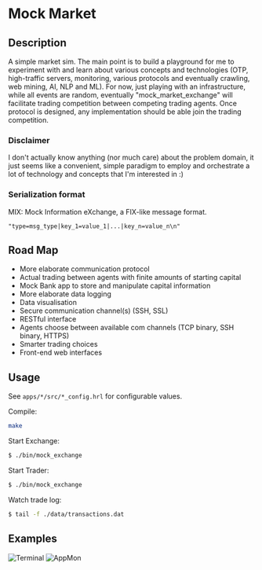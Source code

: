 Mock Market
===========


Description
-----------
A simple market sim. The main point is to build a playground for me to
experiment with and learn about various concepts and technologies (OTP,
high-traffic servers, monitoring, various protocols and eventually crawling,
web mining, AI, NLP and ML). For now, just playing with an infrastructure,
while all events are random, eventually "mock_market_exchange" will facilitate
trading competition between competing trading agents. Once protocol is
designed, any implementation should be able join the trading competition.


### Disclaimer ###
I don't actually know anything (nor much care) about the problem domain, it
just seems like a convenient, simple paradigm to employ and orchestrate a lot
of technology and concepts that I'm interested in :)


### Serialization format ###
MIX: Mock Information eXchange, a FIX-like message format.
```
"type=msg_type|key_1=value_1|...|key_n=value_n\n"
```


Road Map
--------
* More elaborate communication protocol
* Actual trading between agents with finite amounts of starting capital
* Mock Bank app to store and manipulate capital information
* More elaborate data logging
* Data visualisation
* Secure communication channel(s) (SSH, SSL)
* RESTful interface
* Agents choose between available com channels (TCP binary, SSH binary, HTTPS)
* Smarter trading choices
* Front-end web interfaces


Usage
-----
See `apps/*/src/*_config.hrl` for configurable values.

Compile:

```sh
make
```

Start Exchange:

```sh
$ ./bin/mock_exchange
```

Start Trader:

```sh
$ ./bin/mock_exchange
```

Watch trade log:

```sh
$ tail -f ./data/transactions.dat
```


Examples
--------
![Terminal](https://github.com/ibnfirnas/mock-market/raw/master/screenshot-terminal.png)
![AppMon](https://github.com/ibnfirnas/mock-market/raw/master/screenshot-appmon.png)
